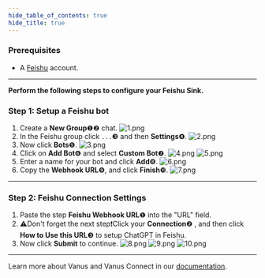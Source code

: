 ```yaml
--- 
hide_table_of_contents: true
hide_title: true
---
```


### Prerequisites

- A [Feishu](https://www.feishu.cn) account.


---

**Perform the following steps to configure your Feishu Sink.**

### Step 1: Setup a Feishu bot 

1.  Create a **New Group**❶❷ chat.
![1.png](images/1.png)
2.  In the Feishu group click `...`❸  and then **Settings**❹.
![2.png](images/2.png)
3.  Now click **Bots**❺.
![3.png](images/3.png)
4.  Click on **Add Bot**❻ and select **Custom Bot**❼.
![4.png](images/4.png)
![5.png](images/5.png)
5.  Enter a name for your bot and click **Add**❽.
![6.png](images/6.png)
6.  Copy the **Webhook URL**❾, and click **Finish**❿.
![7.png](images/7.png)

---

### Step 2: Feishu Connection Settings

1.  Paste the step **Feishu Webhook URL**❶ into the "URL" field.&#x20;
2.  ⚠Don't forget the next step❗Click your **Connection**❷ , and then click **How to Use this URL**❸ to setup ChatGPT in Feishu.&#x20;
3.  Now click **Submit** to continue.
![8.png](images/8.png)
![9.png](images/9.png)
![10.png](images/10.png)

---

Learn more about Vanus and Vanus Connect in our [documentation](https://docs.vanus.ai).
